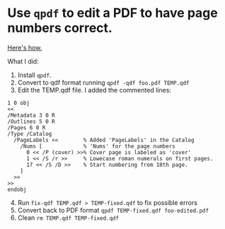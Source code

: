 # Use `qpdf` to edit a PDF to have page numbers correct.

[Here's how.](https://superuser.com/a/1367604/1276377)

What I did:

1. Install `qpdf`.
2. Convert to qdf format running `qpdf -qdf foo.pdf TEMP.qdf`
3. Edit the TEMP.qdf file. I added the commented lines:

  ```
  1 0 obj
  <<
  /Metadata 3 0 R
  /Outlines 5 0 R
  /Pages 6 0 R
  /Type /Catalog
    /PageLabels <<        % Added 'PageLabels' in the Catalog
      /Nums [             % 'Nums' for the page numbers
        0 << /P (cover) >>% Cover page is labeled as 'cover'
        1 << /S /r >>     % Lowecase roman numerals on first pages.
        17 << /S /D >>    % Start numbering from 18th page.
      ]
    >>
  >>
  endobj
  ```
4. Run `fix-qdf TEMP.qdf > TEMP-fixed.qdf` to fix possible errors
5. Convert back to PDF format `qpdf TEMP-fixed.qdf foo-edited.pdf`
6. Clean `rm TEMP.qdf TEMP-fixed.qdf`
